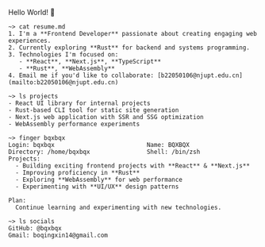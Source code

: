 Hello World! 👋

```
~> cat resume.md
1. I'm a **Frontend Developer** passionate about creating engaging web experiences.
2. Currently exploring **Rust** for backend and systems programming.
3. Technologies I'm focused on:
   - **React**, **Next.js**, **TypeScript**
   - **Rust**, **WebAssembly**
4. Email me if you'd like to collaborate: [b22050106@njupt.edu.cn](mailto:b22050106@njupt.edu.cn)

~> ls projects
- React UI library for internal projects
- Rust-based CLI tool for static site generation
- Next.js web application with SSR and SSG optimization
- WebAssembly performance experiments

~> finger bqxbqx
Login: bqxbqx                          Name: BQXBQX
Directory: /home/bqxbqx                Shell: /bin/zsh
Projects:
  - Building exciting frontend projects with **React** & **Next.js**
  - Improving proficiency in **Rust**
  - Exploring **WebAssembly** for web performance
  - Experimenting with **UI/UX** design patterns

Plan:
  Continue learning and experimenting with new technologies.

~> ls socials
GitHub: @bqxbqx
Gmail: boqingxin14@gmail.com
```

<!---
BQXBQX/BQXBQX is a ✨ special ✨ repository because its `README.md` (this file) appears on your GitHub profile.
You can click the Preview link to take a look at your changes.
--->
